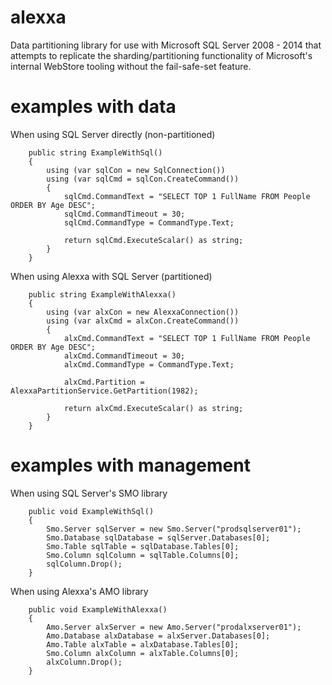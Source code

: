 alexxa
========

Data partitioning library for use with Microsoft SQL Server 2008 - 2014 that attempts to replicate the sharding/partitioning functionality of Microsoft's internal WebStore tooling without the fail-safe-set feature.

examples with data
==================
When using SQL Server directly (non-partitioned)

        public string ExampleWithSql()
        {
            using (var sqlCon = new SqlConnection())
            using (var sqlCmd = sqlCon.CreateCommand())
            {
                sqlCmd.CommandText = "SELECT TOP 1 FullName FROM People ORDER BY Age DESC";
                sqlCmd.CommandTimeout = 30;
                sqlCmd.CommandType = CommandType.Text;

                return sqlCmd.ExecuteScalar() as string;
            }
        }
        
When using Alexxa with SQL Server (partitioned)

        public string ExampleWithAlexxa()
        {
            using (var alxCon = new AlexxaConnection())
            using (var alxCmd = alxCon.CreateCommand())
            {
                alxCmd.CommandText = "SELECT TOP 1 FullName FROM People ORDER BY Age DESC";
                alxCmd.CommandTimeout = 30;
                alxCmd.CommandType = CommandType.Text;

                alxCmd.Partition = AlexxaPartitionService.GetPartition(1982);

                return alxCmd.ExecuteScalar() as string;
            }
        }

examples with management
========================
When using SQL Server's SMO library

        public void ExampleWithSql()
        {
            Smo.Server sqlServer = new Smo.Server("prodsqlserver01");
            Smo.Database sqlDatabase = sqlServer.Databases[0];
            Smo.Table sqlTable = sqlDatabase.Tables[0];
            Smo.Column sqlColumn = sqlTable.Columns[0];
            sqlColumn.Drop();
        }

When using Alexxa's AMO library

        public void ExampleWithAlexxa()
        {
            Amo.Server alxServer = new Amo.Server("prodalxserver01");
            Amo.Database alxDatabase = alxServer.Databases[0];
            Amo.Table alxTable = alxDatabase.Tables[0];
            Smo.Column alxColumn = alxTable.Columns[0];
            alxColumn.Drop();
        }
